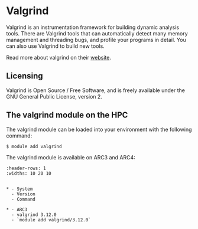 # Valgrind

Valgrind is an instrumentation framework for building dynamic analysis tools. There are Valgrind tools that can automatically detect many memory management and threading bugs, and profile your programs in detail. You can also use Valgrind to build new tools.

Read more about valgrind on their [website](https://valgrind.org/).



## Licensing 

Valgrind is Open Source / Free Software, and is freely available under the GNU General Public License, version 2.



## The valgrind module on the HPC

The valgrind module can be loaded into your environment with the following command:

```bash
$ module add valgrind
```

The valgrind module is available on ARC3 and ARC4:

```{list-table}
:header-rows: 1
:widths: 10 20 10


* - System
  - Version
  - Command

* - ARC3
  - valgrind 3.12.0
  - `module add valgrind/3.12.0`

```
